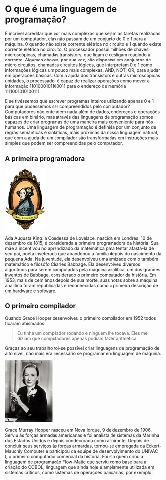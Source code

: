 # O que é uma linguagem de programação?
É incrível acreditar que por mais complexas que sejam as tarefas realizadas por um computador, elas não passam de um conjunto de 0 e 1 para a máquina. 0 quando não existe corrente elétrica no circuito e 1 quando existe corrente elétrica no circuito. O processador possui milhões de chaves microscópicas, chamadas transistors, que ligam e desligam reagindo à corrente. Algumas chaves, por sua vez, são dispostas em conjuntos de micro circuitos, chamados circuitos lógicos, que interpretam 0 e 1 como informações lógicas um pouco mais complexas, AND, NOT, OR, para ajudar em operações básicas. Com a ajuda dos transistors e outras microscópicas unidades, o processador é capaz de realizar operações como mover a informação 1101000101100011 para o endereço de memória 1111001010100111.

E se tivéssemos que escrever programas inteiros utilizando apenas 0 e 1 para que pudessemos ser compreendidos pelo computador? Computadores não entendem nada além de dados, endereços e operações básicas em binário, mas através das linguagens de programação somos capazes de criar programas de uma maneira mais conveniente para nós humanos. Uma linguagem de programação é definida por um conjunto de regras semânticas e sintáticas, mais próximas da nossa linguagem natural, que com a ajuda de um compilador são transformadas em instruções mais simples que podem ser compreendidas pelo computador.

## A primeira programadora
![Ada Lovelace](/images/ada-lovelace.png)

Ada Augusta King, a Condessa de Lovelace, nascida em Londres, 10 de dezembro de 1815, é considerada a primeira programadora da história. Sua mãe a incentivou no aprendizado da matemática para tentar afastá-la de seu pai, poeta inveterado que abandonou a família depois do nascimento da pequena Ada. Na juventude, ela desenvolveu uma amizade com o também matemático e filosófo Charles Babbage. Ela desenvolveu diversos algoritmos para serem computados pela máquina analítica, um dos grandes inventos de Babbage, considerado o primeiro computador da história. Em 1953, mais de cem anos depois de sua morte, suas notas sobre a máquina analítica foram republicadas e reconhecidas como a primeira descrição de um hardware e software.

## O primeiro compilador
Quando Grace Hooper desenvolveu o primeiro compilador em 1952 todos ficaram abismados: 

> Eu tinha um compilador rodando e ninguém lhe tocava. Eles me diziam que computadores apenas podiam fazer aritmética.


Graças ao seu trabalho foi-se possível criar linguagens de programação de alto nível, não mais era necessário se programar em linguagem de máquina.

![Grace Hopper](/images/grace-hopper.jpg)

Grace Murray Hopper nasceu em Nova Iorque, 9 de dezembro de 1906. Serviu às forças armadas americanas e foi analista de sistemas da Marinha dos Estados Unidos e depois condecorada como almirante. Depois de concluir seus serviços às forças armardas, tornou-se empregada da Eckert-Mauchly Computer e participou da equipe de desenvolvimento do UNIVAC I, o primeiro computador comercial da história. Foi ela quem criou a linguagem de programação Flow-Matic que serviu como base para a criação do COBOL, linguagem que ainda hoje é amplamente utilizada em sistemas críticos, como sistemas de operações bancárias, por exemplo.